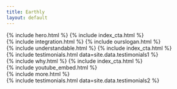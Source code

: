 ```yaml
---
title: Earthly
layout: default
---
```

<div class="color2">
  <div class="wrapper">
    {% include hero.html %}
    {% include index_cta.html %}
  </div>
</div>
<div class="color1">
  <div class="wrapper">
    {% include integration.html %}
    {% include ourslogan.html %}
  </div>
</div>
<div class="color2">
  <div class="wrapper">
    {% include understandable.html %}
    {% include index_cta.html %}
  </div>
</div>
<div class="color1">
  <div class="wrapper">
    {% include testimonials.html data=site.data.testimonials1 %} 
  </div>
</div>
<div class="color2">
  <div class="wrapper">
    {% include why.html %}
    {% include index_cta.html %}
  </div>
</div>
<div class="color1">
  <div class="wrapper">
    {% include youtube_embed.html %}
  </div>
</div>
<div class="color2">
  <div class="wrapper">
    {% include more.html %}

  </div>
</div>
<div class="color2">
  <div class="wrapper">
    {% include testimonials.html data=site.data.testimonials2 %} 
  </div>
</div>
